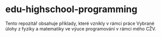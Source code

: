 # edu-highschool-programming
Tento repozitář obsahuje příklady, které vznikly v rámci práce Vybrané úlohy z fyziky a matematiky ve výuce programování v rámci mého CŽV.
